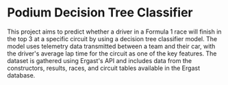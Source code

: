 # Podium Decision Tree Classifier
This project aims to predict whether a driver in a Formula 1 race will finish in the top 3 at a specific circuit by using a decision tree classifier model. The model uses telemetry data transmitted between a team and their car, with the driver's average lap time for the circuit as one of the key features. The dataset is gathered using Ergast's API and includes data from the constructors, results, races, and circuit tables available in the Ergast database.